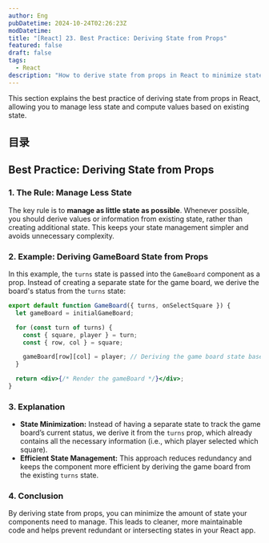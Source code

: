 ```yaml
---
author: Eng
pubDatetime: 2024-10-24T02:26:23Z
modDatetime:
title: "[React] 23. Best Practice: Deriving State from Props"
featured: false
draft: false
tags:
  - React
description: "How to derive state from props in React to minimize state management."
---
```


This section explains the best practice of deriving state from props in React, allowing you to manage less state and compute values based on existing state.

## 目录

## Best Practice: Deriving State from Props

### 1. The Rule: Manage Less State

The key rule is to **manage as little state as possible**. Whenever possible, you should derive values or information from existing state, rather than creating additional state. This keeps your state management simpler and avoids unnecessary complexity.

### 2. Example: Deriving GameBoard State from Props

In this example, the `turns` state is passed into the `GameBoard` component as a prop. Instead of creating a separate state for the game board, we derive the board's status from the `turns` state:

```jsx
export default function GameBoard({ turns, onSelectSquare }) {
  let gameBoard = initialGameBoard;

  for (const turn of turns) {
    const { square, player } = turn;
    const { row, col } = square;

    gameBoard[row][col] = player; // Deriving the game board state based on the turns
  }

  return <div>{/* Render the gameBoard */}</div>;
}
```

### 3. Explanation

- **State Minimization:** Instead of having a separate state to track the game board’s current status, we derive it from the `turns` prop, which already contains all the necessary information (i.e., which player selected which square).
- **Efficient State Management:** This approach reduces redundancy and keeps the component more efficient by deriving the game board from the existing `turns` state.

### 4. Conclusion

By deriving state from props, you can minimize the amount of state your components need to manage. This leads to cleaner, more maintainable code and helps prevent redundant or intersecting states in your React app.
